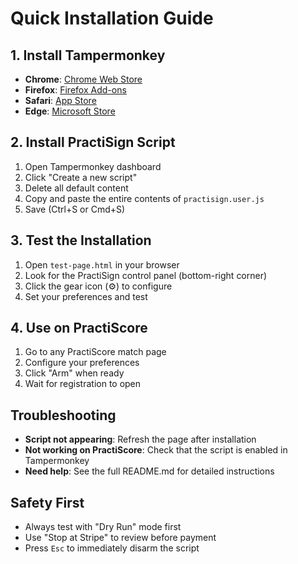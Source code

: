 # Quick Installation Guide

## 1. Install Tampermonkey

- **Chrome**: [Chrome Web Store](https://chrome.google.com/webstore/detail/tampermonkey/dhdgffkkebhmkfjojejmpbldmpobfkfo)
- **Firefox**: [Firefox Add-ons](https://addons.mozilla.org/en-US/firefox/addon/tampermonkey/)
- **Safari**: [App Store](https://apps.apple.com/us/app/tampermonkey/id1482490089)
- **Edge**: [Microsoft Store](https://microsoftedge.microsoft.com/addons/detail/tampermonkey/iikmkjmpaadaobahmlepeloendndfphd)

## 2. Install PractiSign Script

1. Open Tampermonkey dashboard
2. Click "Create a new script"
3. Delete all default content
4. Copy and paste the entire contents of `practisign.user.js`
5. Save (Ctrl+S or Cmd+S)

## 3. Test the Installation

1. Open `test-page.html` in your browser
2. Look for the PractiSign control panel (bottom-right corner)
3. Click the gear icon (⚙️) to configure
4. Set your preferences and test

## 4. Use on PractiScore

1. Go to any PractiScore match page
2. Configure your preferences
3. Click "Arm" when ready
4. Wait for registration to open

## Troubleshooting

- **Script not appearing**: Refresh the page after installation
- **Not working on PractiScore**: Check that the script is enabled in Tampermonkey
- **Need help**: See the full README.md for detailed instructions

## Safety First

- Always test with "Dry Run" mode first
- Use "Stop at Stripe" to review before payment
- Press `Esc` to immediately disarm the script
